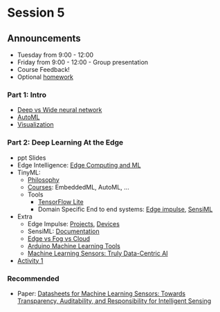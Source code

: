 # Session 5

## Announcements

- Tuesday from 9:00 - 12:00
- Friday from 9:00 - 12:00 - Group presentation
- Course Feedback!
- Optional [homework](./material/Homework.md)

### Part 1: Intro

- [Deep vs Wide neural network](https://arxiv.org/abs/2010.15327)
- [AutoML](https://www.automl.org/automl/)
- [Visualization](https://ml-2024.github.io/nn/) 

### Part 2: Deep Learning At the Edge

- ppt Slides
- Edge Intelligence: [Edge Computing and ML](https://viso.ai/edge-ai/edge-intelligence-deep-learning-with-edge-computing/)
- TinyML: 
  - [Philosophy](https://www.tinyml.org/)
  - [Courses](https://tinyml.seas.harvard.edu/courses/): EmbeddedML, AutoML, ...
  - Tools
    - [TensorFlow Lite](https://www.tensorflow.org/lite)
    - Domain Specific End to end systems: [Edge impulse](https://edgeimpulse.com/), [SensiML](https://sensiml.com/)
- Extra
  - Edge Impulse: [Projects](https://edgeimpulse.com/projects/overview), [Devices](https://docs.edgeimpulse.com/docs/edge-ai-hardware/edge-ai-hardware)
  - SensiML: [Documentation](https://sensiml.com/documentation/)
  - [Edge vs Fog vs Cloud](https://blog.nordicsemi.com/getconnected/cortex-m-machine-learning-at-the-edge)
  - [Arduino Machine Learning Tools](https://docs.edgeimpulse.com/docs/integrations/arduino-mltools)
  - [Machine Learning Sensors: Truly Data-Centric AI](https://towardsdatascience.com/machine-learning-sensors-truly-data-centric-ai-8f6b9904633a)
- [Activity 1](./material/activity1.md)

### Recommended

- Paper: [Datasheets for Machine Learning Sensors: Towards Transparency, Auditability, and Responsibility for Intelligent Sensing](https://arxiv.org/abs/2306.08848)




